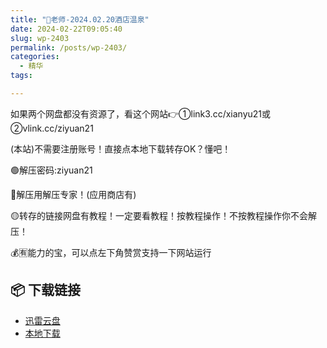 ```yaml
---
title: "🌸老师-2024.02.20酒店温泉"
date: 2024-02-22T09:05:40
slug: wp-2403
permalink: /posts/wp-2403/
categories:
  - 精华
tags:

---
```


如果两个网盘都没有资源了，看这个网站👉①link3.cc/xianyu21或②vlink.cc/ziyuan21

(本站)不需要注册账号！直接点本地下载转存OK？懂吧！

🟢解压密码:ziyuan21

🔵解压用解压专家！(应用商店有)

🟡转存的链接网盘有教程！一定要看教程！按教程操作！不按教程操作你不会解压！

💰🈶能力的宝，可以点左下角赞赏支持一下网站运行

## 📦 下载链接
- [迅雷云盘](https://blziyuan21.com/pay-download/2403?key=c16197a937&down_id=0)
- [本地下载](https://blziyuan21.com/pay-download/2403?key=c16197a937&down_id=1)

